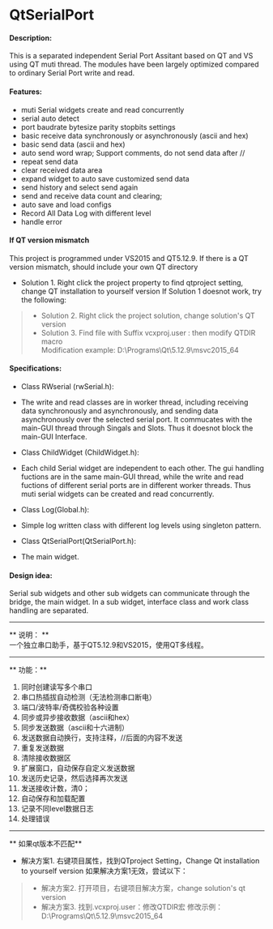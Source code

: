 # QtSerialPort

#### Description:
This is a separated independent Serial Port Assitant based on QT and VS using QT muti thread. The modules have been largely optimized compared to ordinary Serial Port write and read. 

#### Features:
 - muti Serial widgets create and read concurrently
 - serial auto detect
 - port baudrate bytesize parity stopbits settings
 - basic receive data synchronously or asynchronously (ascii and hex)
 - basic send data (ascii and hex)
 - auto send word wrap; Support comments, do not send data after //
 - repeat send data
 - clear received data area
 - expand widget to auto save customized send data
 - send history and select send again
 - send and receive data count and clearing;
 - auto save and load configs
 - Record All Data Log with different level
 - handle error

#### If QT version mismatch
This project is programmed under VS2015 and QT5.12.9. If there is a QT version mismatch, should include your own QT directory
- Solution 1. Right click the project property to find qtproject setting, change QT installation to yourself version
If Solution 1 doesnot work, try the following:  
> * Solution 2. Right click the project solution, change solution's QT version        
> * Solution 3. Find file with Suffix vcxproj.user : then modify QTDIR macro            
	Modification example: <QTDIR>D:\Programs\Qt\5.12.9\msvc2015_64</QTDIR>

#### Specifications:
- Class RWserial  (rwSerial.h):
* The write and read classes are in worker thread, including receiving data synchronously and asynchronously, and sending data asynchronously over the selected serial port. It commucates with the main-GUI thread through Singals and Slots. Thus it doesnot block the main-GUI Interface. 
- Class ChildWidget (ChildWidget.h):
* Each child Serial widget are independent to each other. The gui handling fuctions are in the same main-GUI thread, while the write and read fuctions of different serial ports are in different worker threads. Thus muti serial widgets can be created and read concurrently.
- Class Log(Global.h):
* Simple log written class with different log levels using singleton pattern. 
- Class QtSerialPort(QtSerialPort.h):
* The main widget.

#### Design idea: 
Serial sub widgets and other sub widgets can communicate through the bridge, the main widget. In a sub widget, interface class and work class handling are separated. 

---
** 说明： **       
一个独立串口助手，基于QT5.12.9和VS2015，使用QT多线程。

---
** 功能：** 
1. 同时创建读写多个串口      
2. 串口热插拔自动检测（无法检测串口断电）      
3. 端口/波特率/奇偶校验各种设置              
4. 同步或异步接收数据（ascii和hex）              
5. 同步发送数据（ascii和十六进制）              
6. 发送数据自动换行，支持注释，//后面的内容不发送              
7. 重复发送数据             
8. 清除接收数据区              
9. 扩展窗口，自动保存自定义发送数据              
10. 发送历史记录，然后选择再次发送              
11. 发送接收计数，清0；              
12. 自动保存和加载配置              
13. 记录不同level数据日志              
14. 处理错误

---
** 如果qt版本不匹配** 
- 解决方案1. 右键项目属性，找到QTproject Setting，Change Qt installation to yourself version
如果解决方案1无效，尝试以下：
> * 解决方案2. 打开项目，右键项目解决方案，change solution's qt version
> * 解决方案3. 找到.vcxproj.user：修改QTDIR宏
	        修改示例：<QTDIR>D:\Programs\Qt\5.12.9\msvc2015_64</QTDIR>
